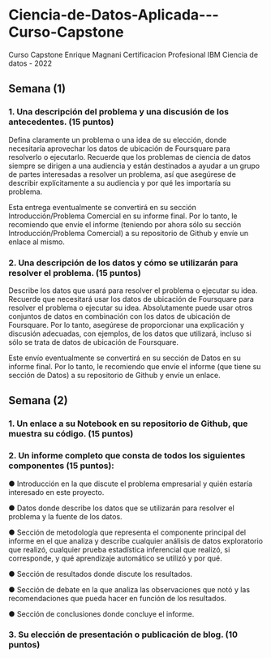 # Ciencia-de-Datos-Aplicada---Curso-Capstone
Curso Capstone Enrique Magnani Certificacion Profesional IBM Ciencia de datos - 2022


## Semana (1)

### 1.  Una descripción del problema y una discusión de los antecedentes. (15 puntos)
Defina claramente un problema o una idea de su elección, donde necesitaría aprovechar los datos de ubicación de Foursquare para resolverlo o ejecutarlo. Recuerde que los problemas de ciencia de datos siempre se dirigen a una audiencia y están destinados a ayudar a un grupo de partes interesadas a resolver un problema, así que asegúrese de describir explícitamente a su audiencia y por qué les importaría su problema.

Esta entrega eventualmente se convertirá en su sección Introducción/Problema Comercial en su informe final. Por lo tanto, le recomiendo que envíe el informe (teniendo por ahora sólo su sección Introducción/Problema Comercial) a su repositorio de Github y envíe un enlace al mismo.


### 2.  Una descripción de los datos y cómo se utilizarán para resolver el problema. (15 puntos)
Describe los datos que usará para resolver el problema o ejecutar su idea. Recuerde que necesitará usar los datos de ubicación de Foursquare para resolver el problema o ejecutar su idea. Absolutamente puede usar otros conjuntos de datos en combinación con los datos de ubicación de Foursquare. Por lo tanto, asegúrese de proporcionar una explicación y discusión adecuadas, con ejemplos, de los datos que utilizará, incluso si sólo se trata de datos de ubicación de Foursquare.

Este envío eventualmente se convertirá en su sección de Datos en su informe final. Por lo tanto, le recomiendo que envíe el informe (que tiene su sección de Datos) a su repositorio de Github y envíe un enlace.




## Semana (2)
### 1.  Un enlace a su Notebook en su repositorio de Github, que muestra su código. (15 puntos)

### 2.  Un informe completo que consta de todos los siguientes componentes (15 puntos):

●      Introducción en la que discute el problema empresarial y quién estaría interesado en este proyecto.

●      Datos donde describe los datos que se utilizarán para resolver el problema y la fuente de los datos.

●      Sección de metodología que representa el componente principal del informe en el que analiza y describe cualquier análisis de datos exploratorio que realizó, cualquier prueba estadística inferencial que realizó, si corresponde, y qué aprendizaje automático se utilizó y por qué.

●      Sección de resultados donde discute los resultados.

●      Sección de debate en la que analiza las observaciones que notó y las recomendaciones que pueda hacer en función de los resultados.

●      Sección de conclusiones donde concluye el informe.

### 3.  Su elección de presentación o publicación de blog. (10 puntos)
